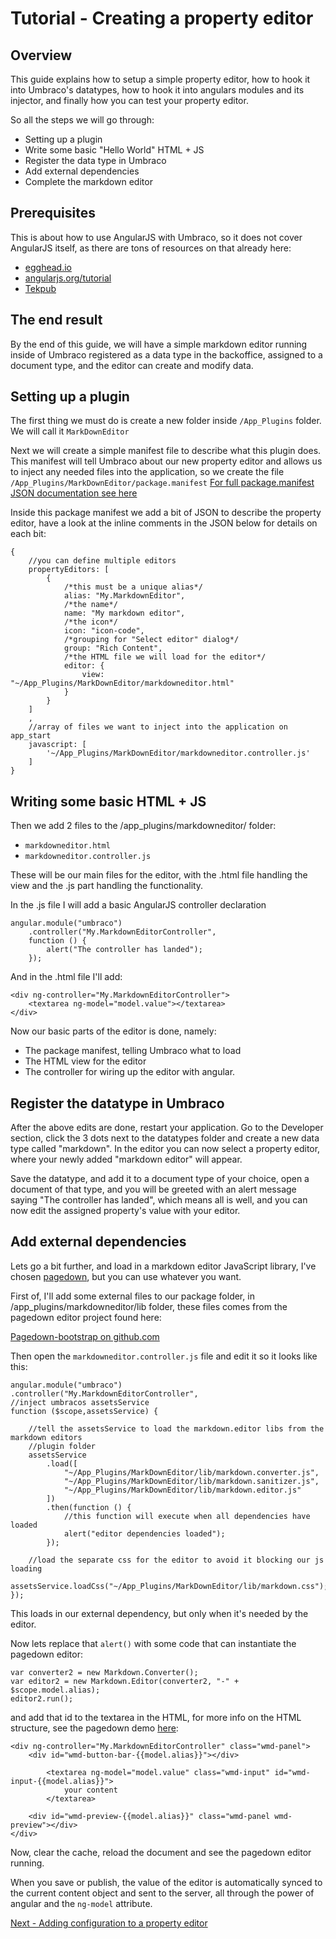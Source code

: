 # Tutorial - Creating a property editor

## Overview

This guide explains how to setup a simple property editor, how to hook it into Umbraco's datatypes, how to hook it into angulars modules and its injector, and finally how you can test your property editor.

So all the steps we will go through:

- Setting up a plugin
- Write some basic "Hello World" HTML + JS
- Register the data type in Umbraco
- Add external dependencies
- Complete the markdown editor

## Prerequisites
This is about how to use AngularJS with Umbraco, so it does not cover AngularJS itself, as there are tons of resources on that already here:

- [egghead.io](http://www.egghead.io/)
- [angularjs.org/tutorial](http://docs.angularjs.org/tutorial)
- [Tekpub](http://tekpub.com/products/angular)

## The end result

By the end of this guide, we will have a simple markdown editor running inside of Umbraco
registered as a data type in the backoffice, assigned to a document type, and the editor can
create and modify data.

## Setting up a plugin

The first thing we must do is create a new folder inside `/App_Plugins` folder. We will call it
`MarkDownEditor`



Next we will create a simple manifest file to describe what this plugin does. This manifest will tell Umbraco about our new property editor and allows us to inject any needed files into the application, so we create the file `/App_Plugins/MarkDownEditor/package.manifest`
[For full package.manifest JSON documentation see here](../../Extending/Property-Editors/package-manifest.md)

Inside this package manifest we add a bit of JSON to describe the property editor, have a look at the inline comments in the JSON below for details on each bit:

	{
		//you can define multiple editors
		propertyEditors: [
			{
				/*this must be a unique alias*/
				alias: "My.MarkdownEditor",
				/*the name*/
				name: "My markdown editor",
				/*the icon*/
				icon: "icon-code",
				/*grouping for "Select editor" dialog*/
				group: "Rich Content",
				/*the HTML file we will load for the editor*/
				editor: {
					view: "~/App_Plugins/MarkDownEditor/markdowneditor.html"
				}
			}
		]
		,
		//array of files we want to inject into the application on app_start
		javascript: [
		    '~/App_Plugins/MarkDownEditor/markdowneditor.controller.js'
		]
	}


## Writing some basic HTML + JS
Then we add 2 files to the /app_plugins/markdowneditor/ folder:
- `markdowneditor.html`
- `markdowneditor.controller.js`

These will be our main files for the editor, with the .html file handling the view and the .js
part handling the functionality.

In the .js file I will add a basic AngularJS controller declaration

	angular.module("umbraco")
		.controller("My.MarkdownEditorController",
		function () {
			alert("The controller has landed");
		});

And in the .html file I'll add:

	<div ng-controller="My.MarkdownEditorController">
		<textarea ng-model="model.value"></textarea>
	</div>

Now our basic parts of the editor is done, namely:

- The package manifest, telling Umbraco what to load
- The HTML view for the editor
- The controller for wiring up the editor with angular.

## Register the datatype in Umbraco
After the above edits are done, restart your application. Go to the Developer section, click the 3 dots next to the datatypes folder and create a new data type called "markdown". In the editor you can now select a property editor, where your newly added "markdown editor" will appear.

Save the datatype, and add it to a document type of your choice, open a document of that type, and you will be greeted with an alert message saying "The controller has landed", which means all is well, and you can now edit the assigned property's value with your editor.


## Add external dependencies
Lets go a bit further, and load in a markdown editor JavaScript library, I've chosen [pagedown][PagedownBootstrap], but you can use whatever you want.

First of, I'll add some external files to our package folder, in /app_plugins/markdowneditor/lib folder, these files comes from the pagedown editor project found here:

[Pagedown-bootstrap on github.com][PagedownBootstrap]

[PagedownBootstrap]: https://github.com/samwillis/pagedown-bootstrap

Then open the `markdowneditor.controller.js` file and edit it so it looks like this:

	angular.module("umbraco")
	.controller("My.MarkdownEditorController",
	//inject umbracos assetsService
	function ($scope,assetsService) {

	    //tell the assetsService to load the markdown.editor libs from the markdown editors
	    //plugin folder
	    assetsService
			.load([
				"~/App_Plugins/MarkDownEditor/lib/markdown.converter.js",
				"~/App_Plugins/MarkDownEditor/lib/markdown.sanitizer.js",
				"~/App_Plugins/MarkDownEditor/lib/markdown.editor.js"
			])
			.then(function () {
			    //this function will execute when all dependencies have loaded
			    alert("editor dependencies loaded");
			});

	    //load the separate css for the editor to avoid it blocking our js loading
	    assetsService.loadCss("~/App_Plugins/MarkDownEditor/lib/markdown.css");
	});

This loads in our external dependency, but only when it's needed by the editor.

Now lets replace that `alert()` with some code that can instantiate the pagedown editor:

	var converter2 = new Markdown.Converter();
    var editor2 = new Markdown.Editor(converter2, "-" + $scope.model.alias);
    editor2.run();

and add that id to the textarea in the HTML, for more info on the HTML structure, see the pagedown demo [here](https://github.com/samwillis/pagedown-bootstrap/blob/master/demo/browser/demo.html):

	<div ng-controller="My.MarkdownEditorController" class="wmd-panel">
		<div id="wmd-button-bar-{{model.alias}}"></div>

			<textarea ng-model="model.value" class="wmd-input" id="wmd-input-{{model.alias}}">
				your content
			</textarea>

		<div id="wmd-preview-{{model.alias}}" class="wmd-panel wmd-preview"></div>
	</div>

Now, clear the cache, reload the document and see the pagedown editor running.

When you save or publish, the value of the editor is automatically synced to the current content object and sent to the server, all through the power of angular and the `ng-model` attribute.

[Next - Adding configuration to a property editor](part-2.md)
